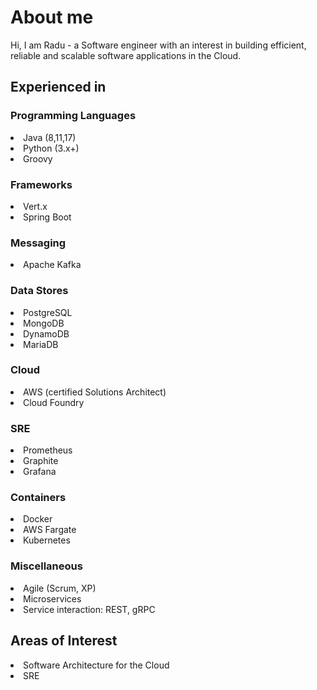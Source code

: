 
# About me

Hi, I am Radu - a Software engineer with an interest in building efficient, reliable and scalable software applications in the Cloud.

## Experienced in

###  Programming Languages
<li> Java (8,11,17)
<li> Python (3.x+)
<li> Groovy
  
###  Frameworks
<li> Vert.x 
<li> Spring Boot
  
### Messaging
<li> Apache Kafka

###  Data Stores
<li> PostgreSQL
<li> MongoDB
<li> DynamoDB
<li> MariaDB
  
###  Cloud
<li> AWS (certified Solutions Architect)
<li> Cloud Foundry
  
###  SRE
<li> Prometheus
<li> Graphite
<li> Grafana
  
###  Containers
<li> Docker
<li> AWS Fargate
<li> Kubernetes
  
### Miscellaneous 
<li> Agile (Scrum, XP)
<li> Microservices
<li> Service interaction: REST, gRPC
  

##  Areas of Interest
<li> Software Architecture for the Cloud
<li> SRE

<!--
**raadned/raadned** is a ✨ _special_ ✨ repository because its `README.md` (this file) appears on your GitHub profile.

Here are some ideas to get you started:

- 🔭 I’m currently working on ...
- 🌱 I’m currently learning ...
- 👯 I’m looking to collaborate on ...
- 🤔 I’m looking for help with ...
- 💬 Ask me about ...
- 📫 How to reach me: ...
- 😄 Pronouns: ...
- ⚡ Fun fact: ...
-->
